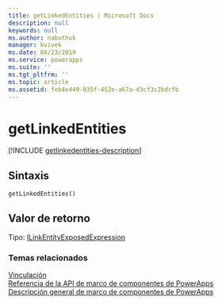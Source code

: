 ```yaml
---
title: getLinkedEntities | Microsoft Docs
description: null
keywords: null
ms.author: nabuthuk
manager: kvivek
ms.date: 04/23/2019
ms.service: powerapps
ms.suite: ''
ms.tgt_pltfrm: ''
ms.topic: article
ms.assetid: feb4e449-935f-452e-a67a-d3cf3c2bdcfb
---
```


# <a name="getlinkedentities"></a>getLinkedEntities

[!INCLUDE [getlinkedentities-description](includes/getlinkedentities-description.md)]

## <a name="syntax"></a>Sintaxis

`getLinkedEntities()`

## <a name="return-value"></a>Valor de retorno

Tipo: [ILinkEntityExposedExpression](../ilinkentityexposedexpression.md)


### <a name="related-topics"></a>Temas relacionados

[Vinculación](../linking.md)<br/>
[Referencia de la API de marco de componentes de PowerApps](../../reference/index.md)<br/>
[Descripción general de marco de componentes de PowerApps](../../overview.md)